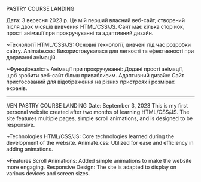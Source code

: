 PASTRY COURSE LANDING

Дата: 3 вересня 2023 р.
Це мій перший власний веб-сайт, створений після двох місяців вивчення HTML/CSS/JS. Сайт має кілька сторінок, прості анімації при прокручуванні та адаптивний дизайн.

~Технології
HTML/CSS/JS: Основні технології, вивчені під час розробки сайту.
Animate.css: Використовувалася для легкості та ефективності при додаванні анімацій.

~Функціоналість
Анімації при прокручуванні: Додані прості анімації, щоб зробити веб-сайт більш привабливим.
Адаптивний дизайн: Сайт пристосований для відображення на різних пристроях і розмірах екранів.

------------------------------------------------------------------------------------------------

//EN 
PASTRY COURSE LANDING
Date: September 3, 2023
This is my first personal website created after two months of learning HTML/CSS/JS. The site features multiple pages, simple scroll animations, and is designed to be responsive.

~Technologies
HTML/CSS/JS: Core technologies learned during the development of the website.
Animate.css: Utilized for ease and efficiency in adding animations.

~Features
Scroll Animations: Added simple animations to make the website more engaging.
Responsive Design: The site is adapted to display on various devices and screen sizes.
